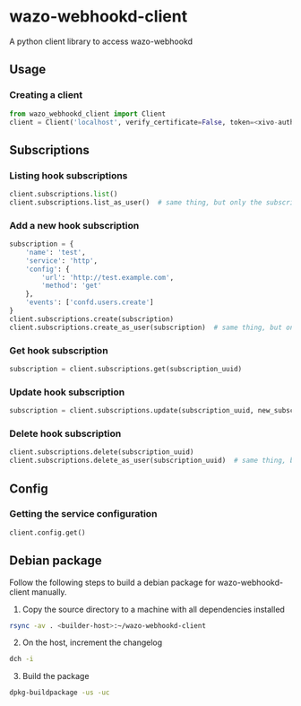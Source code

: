 # wazo-webhookd-client

A python client library to access wazo-webhookd

## Usage

### Creating a client

```python
from wazo_webhookd_client import Client
client = Client('localhost', verify_certificate=False, token=<xivo-auth-token>)
```

## Subscriptions

### Listing hook subscriptions

```python
client.subscriptions.list()
client.subscriptions.list_as_user()  # same thing, but only the subscriptions regarding the user making the request are considered
```

### Add a new hook subscription

```python
subscription = {
    'name': 'test',
    'service': 'http',
    'config': {
        'url': 'http://test.example.com',
        'method': 'get'
    },
    'events': ['confd.users.create']
}
client.subscriptions.create(subscription)
client.subscriptions.create_as_user(subscription)  # same thing, but only the events regarding the user making the request are considered
```

### Get hook subscription

```python
subscription = client.subscriptions.get(subscription_uuid)
```

### Update hook subscription

```python
subscription = client.subscriptions.update(subscription_uuid, new_subscription)
```

### Delete hook subscription

```python
client.subscriptions.delete(subscription_uuid)
client.subscriptions.delete_as_user(subscription_uuid)  # same thing, but only the subscriptions regarding the user making the request are considered
```

## Config

### Getting the service configuration

```python
client.config.get()
```

## Debian package

Follow the following steps to build a debian package for wazo-webhookd-client manually.

1. Copy the source directory to a machine with all dependencies installed

```sh
rsync -av . <builder-host>:~/wazo-webhookd-client
```

2. On the host, increment the changelog

```sh
dch -i
```

3. Build the package

```sh
dpkg-buildpackage -us -uc
```
